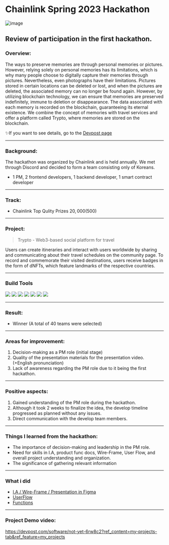 # Chainlink Spring 2023 Hackathon
![image](https://github.com/Joseph-hackathon/hackathon/assets/144579614/9803fd17-313f-46c4-8384-9fe0d58e72ad)

## Review of participation in the first hackathon.

### Overview:
The ways to preserve memories are through personal memories or pictures. However, relying solely on personal memories has its limitations, which is why many people choose to digitally capture their memories through pictures. Nevertheless, even photographs have their limitations. Pictures stored in certain locations can be deleted or lost, and when the pictures are deleted, the associated memory can no longer be found again. However, by utilizing blockchain technology, we can ensure that memories are preserved indefinitely, immune to deletion or disappearance. The data associated with each memory is recorded on the blockchain, guaranteeing its eternal existence. We combine the concept of memories with travel services and offer a platform called Trypto, where memories are stored on the blockchain.

✨If you want to see details, go to the [Devpost page](https://devpost.com/software/not-yet-6rw8c2?ref_content=my-projects-tab&ref_feature=my_projects)

---
### Background:
The hackathon was organized by Chainlink and is held annually.
We met through Discord and decided to form a team consisting only of Koreans.
- 1 PM, 2 frontend developers, 1 backend developer, 1 smart contract developer
---
### Track:
- Chainlink Top Qulity Prizes $20,000 ($500)
---
### Project:
> Trypto - Web3-based social platform for travel

Users can create itineraries and interact with users worldwide by sharing and communicating about their travel schedules on the community page.
To record and commemorate their visited destinations, users receive badges in the form of dNFTs, which feature landmarks of the respective countries.

---
### Build Tools
<img src="https://img.shields.io/badge/Amazon AWS-232F3E?style=flat&logo=amazonaws&logoColor=white"/> <img src="https://img.shields.io/badge/Go-00ADD8?style=flat&logo=go&logoColor=white"/> <img src="https://img.shields.io/badge/JavaScript-F7DF1E?style=flat&logo=javascript&logoColor=white"/> <img src="https://img.shields.io/badge/Next.js-ffffff?style=flat&logo=nextdotjs&logoColor=black"/> <img src="https://img.shields.io/badge/Solidity-363636?style=flat&logo=solidity&logoColor=white"/> <img src="https://img.shields.io/badge/Chainlink-375BD2?style=flat&logo=chainlink&logoColor=white"/> <img src="https://img.shields.io/badge/Polygon-7B3FE4?style=flat&logo=polygon&logoColor=white"/>

---
### Result:
- Winner (A total of 40 teams were selected)

---
### Areas for improvement:
1) Decision-making as a PM role (initial stage)
2) Quality of the presentation materials for the presentation video. (+English pronunciation)
3) Lack of awareness regarding the PM role due to it being the first hackathon.

---
### Positive aspects:
1) Gained understanding of the PM role during the hackathon.
2) Although it took 2 weeks to finalize the idea, the develop timeline progressed as planned without any issues.
3) Direct communication with the develop team members.

---
### Things I learned from the hackathon:
- The importance of decision-making and leadership in the PM role.
- Need for skills in I.A, product func docs, Wire-Frame, User Flow, and overall project understanding and organization.
- The significance of gathering relevant information

---
### What i did
- [I.A / Wire-Frame / Presentation in Figma](https://www.figma.com/file/gzJmNqf1EvyB88jpJKlVxl/Trypto?type=design&node-id=0%3A1&mode=design&t=B8yGManR1QtfNmVw-1)
- [UserFlow](https://www.figma.com/file/LT2HyVQTDAZBLnDr4v1qR1/Trypto-Flow?type=whiteboard&t=B8yGManR1QtfNmVw-1)
- [Functions](https://docs.google.com/spreadsheets/d/1cx5HzY9UdQXY5w663Nsdgt0udWtG05e-i-boCeJduFc/edit?usp=sharing)

---
### Project Demo video:
https://devpost.com/software/not-yet-6rw8c2?ref_content=my-projects-tab&ref_feature=my_projects
